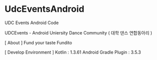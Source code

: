 # UdcEventsAndroid
UDC Events Android Code


UDCEvents - Android
Uniersity Dance Community ( 대학 댄스 연합동아리 )

[ About ]
Fund your taste Fundito

[ Develop Environment ]
Kotlin : 1.3.61
Android Gradle Plugin : 3.5.3
